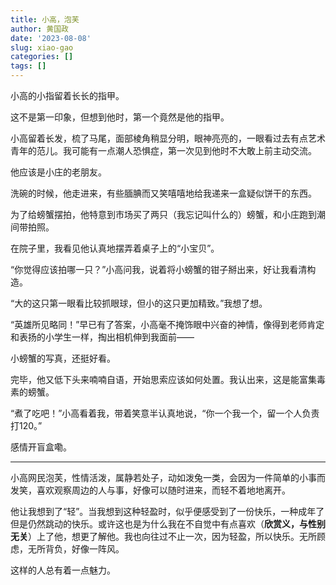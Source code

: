 ```yaml
---
title: 小高，泡芙
author: 黄国政
date: '2023-08-08'
slug: xiao-gao
categories: []
tags: []
---
```


小高的小指留着长长的指甲。

<!--more-->

这不是第一印象，但想到他时，第一个竟然是他的指甲。

小高留着长发，梳了马尾，面部棱角稍显分明，眼神亮亮的，一眼看过去有点艺术青年的范儿。我可能有一点潮人恐惧症，第一次见到他时不大敢上前主动交流。

他应该是小庄的老朋友。

洗碗的时候，他走进来，有些腼腆而又笑嘻嘻地给我递来一盒疑似饼干的东西。

为了给螃蟹摆拍，他特意到市场买了两只（我忘记叫什么的）螃蟹，和小庄跑到潮间带拍照。

在院子里，我看见他认真地摆弄着桌子上的“小宝贝”。

“你觉得应该拍哪一只？”小高问我，说着将小螃蟹的钳子掰出来，好让我看清构造。

“大的这只第一眼看比较抓眼球，但小的这只更加精致。”我想了想。

“英雄所见略同！”早已有了答案，小高毫不掩饰眼中兴奋的神情，像得到老师肯定和表扬的小学生一样，掏出相机伸到我面前——

小螃蟹的写真，还挺好看。

完毕，他又低下头来喃喃自语，开始思索应该如何处置。我认出来，这是能富集毒素的螃蟹。

“煮了吃吧！”小高看着我，带着笑意半认真地说，“你一个我一个，留一个人负责打120。”

感情开盲盒嘞。

---

小高网民泡芙，性情活泼，属静若处子，动如泼兔一类，会因为一件简单的小事而发笑，喜欢观察周边的人与事，好像可以随时进来，而轻不着地地离开。

他让我想到了“轻”。当我想到这种轻盈时，似乎便感受到了一份快乐，一种成年了但是仍然跳动的快乐。或许这也是为什么我在不自觉中有点喜欢（**欣赏义，与性别无关**）上了他，想更了解他。我也向往过不止一次，因为轻盈，所以快乐。无所顾虑，无所背负，好像一阵风。

这样的人总有着一点魅力。

